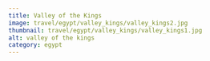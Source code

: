 ```yaml
---
title: Valley of the Kings
image: travel/egypt/valley_kings/valley_kings2.jpg
thumbnail: travel/egypt/valley_kings/valley_kings1.jpg
alt: valley of the kings
category: egypt
---
```

